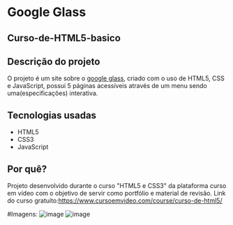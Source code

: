 # Google Glass
## Curso-de-HTML5-basico
## Descrição do projeto
 O projeto é um site sobre o [google glass](https://pt.wikipedia.org/wiki/Project_Glass), criado com o uso de HTML5, CSS e JavaScript, possui 5 páginas acessíveis através de um menu sendo uma(especificações) interativa.
## Tecnologias usadas
 - HTML5
 - CSS3 
 - JavaScript 
## Por quê?
Projeto desenvolvido durante o curso "HTML5 e CSS3" da plataforma curso em vídeo com o objetivo de servir como portfólio e material de revisão.
Link do curso gratuíto:https://www.cursoemvideo.com/course/curso-de-html5/

 #Imagens:
 ![image](https://user-images.githubusercontent.com/36495916/72929295-557deb80-3d38-11ea-90b2-f366de946b2a.png)
![image](https://user-images.githubusercontent.com/36495916/72929395-7f371280-3d38-11ea-8c62-a0bd3070fd75.png)
